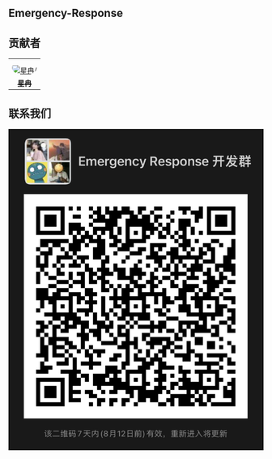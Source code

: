 ## Emergency-Response

## 贡献者

<table>
<tr>
    <td align="center" style="word-wrap: break-word; width: 150.0; height: 150.0">
        <a href=https://github.com/Ran-Xing>
            <img src=https://avatars.githubusercontent.com/u/73819467?v=4 width="100;"  style="border-radius:50%;align-items:center;justify-content:center;overflow:hidden;padding-top:10px" alt=星冉/>
            <br />
            <sub style="font-size:14px"><b>星冉</b></sub>
        </a>
    </td>
</tr>
</table>

## 联系我们

![wechat](/docs/IMG_3780.jpg)